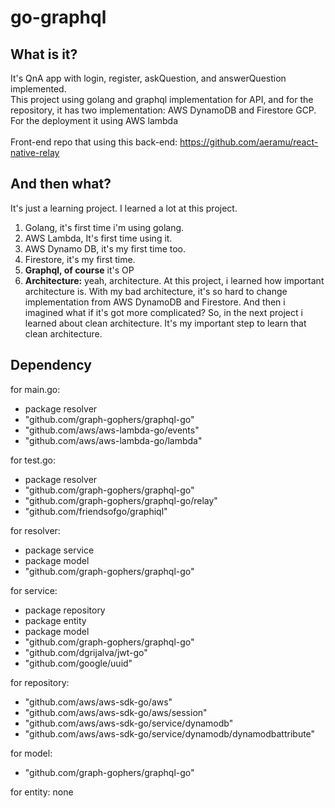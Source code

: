 # go-graphql

## What is it?
It's QnA app with login, register, askQuestion, and answerQuestion implemented.<br/>
This project using golang and graphql implementation for API, and for the repository, it has two implementation: AWS DynamoDB and Firestore GCP.
For the deployment it using AWS lambda<br/>
<br/>
Front-end repo that using this back-end: https://github.com/aeramu/react-native-relay

## And then what?
It's just a learning project. I learned a lot at this project.
1. Golang, it's first time i'm using golang.
2. AWS Lambda, It's first time using it.
3. AWS Dynamo DB, it's my first time too.
4. Firestore, it's my first time.
5. **Graphql, of course** it's OP
6. **Architecture:** yeah, architecture. At this project, i learned how important architecture is. With my bad architecture, it's so hard to change implementation from AWS DynamoDB and Firestore. And then i imagined what if it's got more complicated? So, in the next project i learned about clean architecture. It's my important step to learn that clean architecture.

## Dependency

for main.go:
  - package resolver
  - "github.com/graph-gophers/graphql-go"
  - "github.com/aws/aws-lambda-go/events"
  - "github.com/aws/aws-lambda-go/lambda"

for test.go:
  - package resolver
  - "github.com/graph-gophers/graphql-go"
  - "github.com/graph-gophers/graphql-go/relay"
  - "github.com/friendsofgo/graphiql"

for resolver:
  - package service
  - package model
  - "github.com/graph-gophers/graphql-go"

for service:
  - package repository
  - package entity
  - package model
  - "github.com/graph-gophers/graphql-go"
  - "github.com/dgrijalva/jwt-go"
  - "github.com/google/uuid"

for repository:
  - "github.com/aws/aws-sdk-go/aws"
  - "github.com/aws/aws-sdk-go/aws/session"
  - "github.com/aws/aws-sdk-go/service/dynamodb"
  - "github.com/aws/aws-sdk-go/service/dynamodb/dynamodbattribute"

for model:
  - "github.com/graph-gophers/graphql-go"

for entity: none
